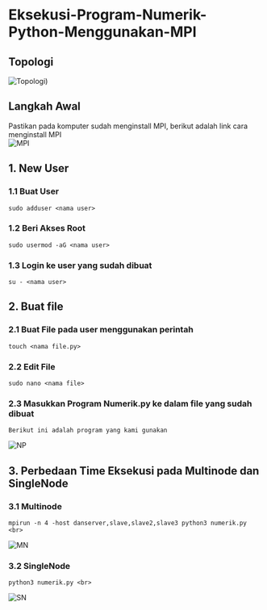 # Eksekusi-Program-Numerik-Python-Menggunakan-MPI
## Topologi
![Topologi)](https://github.com/feliana444/Eksekusi-Program-Numerik-Python-Menggunakan-MPI/assets/145323449/e6393cd6-9525-452e-a15a-94c587a56c1e)

## Langkah Awal
Pastikan pada komputer sudah menginstall MPI, berikut adalah link cara menginstall MPI <br> ![MPI](https://github.com/feliana444/Eksekusi-Program-Buble-Sort-Python-Menggunakan-MPI/tree/main)

## 1. New User
### 1.1 Buat User <br>
    sudo adduser <nama user>
### 1.2 Beri Akses Root
    sudo usermod -aG <nama user>
### 1.3 Login ke user yang sudah dibuat <br>
    su - <nama user>
  
## 2. Buat file
### 2.1 Buat File pada user menggunakan perintah <br> 
    touch <nama file.py>
### 2.2 Edit File <br>
    sudo nano <nama file>
### 2.3 Masukkan Program Numerik.py ke dalam file yang sudah dibuat <br>
    Berikut ini adalah program yang kami gunakan
![NP](https://github.com/feliana444/Eksekusi-Program-Numerik-Python-Menggunakan-MPI/assets/145323449/055a6de1-16fd-42b0-a662-2e74293717af)


## 3. Perbedaan Time Eksekusi pada Multinode dan SingleNode
### 3.1 Multinode
    mpirun -n 4 -host danserver,slave,slave2,slave3 python3 numerik.py <br>
![MN](https://github.com/feliana444/Eksekusi-Program-Numerik-Python-Menggunakan-MPI/assets/145323449/2c90cdb5-8a79-456c-8f45-ec8a8a3c979c)
### 3.2 SingleNode
    python3 numerik.py <br>  
![SN](https://github.com/feliana444/Eksekusi-Program-Numerik-Python-Menggunakan-MPI/assets/145323449/21273505-8c79-40ad-bf94-f701ff97f117)

    
